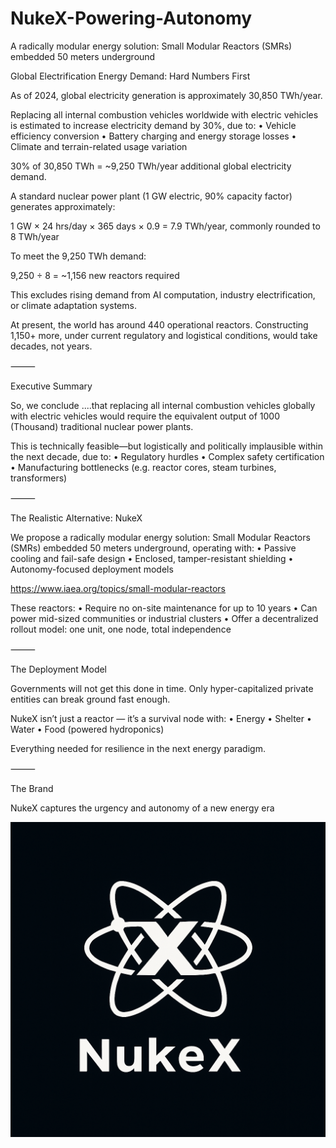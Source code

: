 # NukeX-Powering-Autonomy

A radically modular energy solution: Small Modular Reactors (SMRs) embedded 50 meters underground

Global Electrification Energy Demand: Hard Numbers First

As of 2024, global electricity generation is approximately 30,850 TWh/year.

Replacing all internal combustion vehicles worldwide with electric vehicles is estimated to increase electricity demand by 30%, due to:
	•	Vehicle efficiency conversion
	•	Battery charging and energy storage losses
	•	Climate and terrain-related usage variation

30% of 30,850 TWh = ~9,250 TWh/year additional global electricity demand.

A standard nuclear power plant (1 GW electric, 90% capacity factor) generates approximately:

1 GW × 24 hrs/day × 365 days × 0.9 = 7.9 TWh/year, commonly rounded to 8 TWh/year

To meet the 9,250 TWh demand:

9,250 ÷ 8 = ~1,156 new reactors required

This excludes rising demand from AI computation, industry electrification, or climate adaptation systems.

At present, the world has around 440 operational reactors. Constructing 1,150+ more, under current regulatory and logistical conditions, would take decades, not years.

⸻

Executive Summary

So, we conclude ....that replacing all internal combustion vehicles globally with electric vehicles would require the equivalent output of 1000 (Thousand) traditional nuclear power plants.

This is technically feasible—but logistically and politically implausible within the next decade, due to:
	•	Regulatory hurdles
	•	Complex safety certification
	•	Manufacturing bottlenecks (e.g. reactor cores, steam turbines, transformers)

⸻

The Realistic Alternative: NukeX

We propose a radically modular energy solution:
Small Modular Reactors (SMRs) embedded 50 meters underground, operating with:
	•	Passive cooling and fail-safe design
	•	Enclosed, tamper-resistant shielding
	•	Autonomy-focused deployment models

https://www.iaea.org/topics/small-modular-reactors

These reactors:
	•	Require no on-site maintenance for up to 10 years
	•	Can power mid-sized communities or industrial clusters
	•	Offer a decentralized rollout model: one unit, one node, total independence

⸻

The Deployment Model

Governments will not get this done in time.
Only hyper-capitalized private entities can break ground fast enough.

NukeX isn’t just a reactor — it’s a survival node with:
	•	Energy
	•	Shelter
	•	Water
	•	Food (powered hydroponics)

Everything needed for resilience in the next energy paradigm.

⸻

The Brand

NukeX captures the urgency and autonomy of a new energy era

![NukeX Logo](FE4A1247-75F2-43CA-839F-B454FEA3B906.png)
